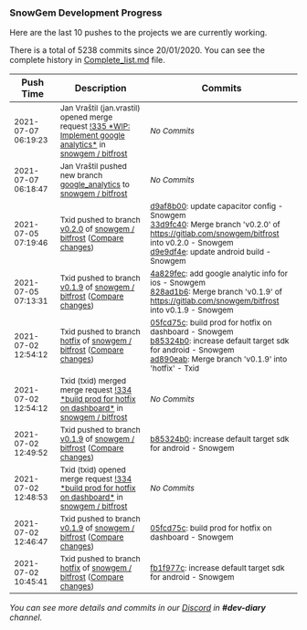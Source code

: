 
### SnowGem Development Progress

Here are the last 10 pushes to the projects we are currently working.

There is a total of 5238 commits since 20/01/2020. You can see the complete history in
 [Complete_list.md](Complete_list.md) file.

| Push Time | Description | Commits |
| --- | --- | --- |
| <sub>2021-07-07 06:19:23</sub> | <sub>Jan Vraštil (jan.vrastil) opened merge request [\!335 \*WIP: Implement google analytics\*](https://gitlab.com/snowgem/bitfrost/-/merge_requests/335) in [snowgem / bitfrost](https://gitlab.com/snowgem/bitfrost)</sub> | <sub>_No Commits_</sub> |
| <sub>2021-07-07 06:18:47</sub> | <sub>Jan Vraštil pushed new branch [google\_analytics](https://gitlab.com/snowgem/bitfrost/commits/google_analytics) to [snowgem / bitfrost](https://gitlab.com/snowgem/bitfrost)</sub> | <sub>_No Commits_</sub> |
| <sub>2021-07-05 07:19:46</sub> | <sub>Txid pushed to branch [v0\.2\.0](https://gitlab.com/snowgem/bitfrost/commits/v0.2.0) of [snowgem / bitfrost](https://gitlab.com/snowgem/bitfrost) ([Compare changes](https://gitlab.com/snowgem/bitfrost/compare/f6ed97963c5d862d29c6ebce96cc0f7663a40cce...d9e9df4eb3c223511c54879798bce70cee944f1c))</sub> | <sub>[d9af8b00](https://gitlab.com/snowgem/bitfrost/-/commit/d9af8b00a04573ca18010e87f04c4810c633b964): update capacitor config - Snowgem<br>[33d9fc40](https://gitlab.com/snowgem/bitfrost/-/commit/33d9fc4091d0316a6062693ca9db0c277a742bed): Merge branch 'v0.2.0' of https://gitlab.com/snowgem/bitfrost into v0.2.0 - Snowgem<br>[d9e9df4e](https://gitlab.com/snowgem/bitfrost/-/commit/d9e9df4eb3c223511c54879798bce70cee944f1c): update android build - Snowgem</sub> |
| <sub>2021-07-05 07:13:31</sub> | <sub>Txid pushed to branch [v0\.1\.9](https://gitlab.com/snowgem/bitfrost/commits/v0.1.9) of [snowgem / bitfrost](https://gitlab.com/snowgem/bitfrost) ([Compare changes](https://gitlab.com/snowgem/bitfrost/compare/b85324b053e5d5504634d63dcf2e3a02a31fa997...828ad1b6e41b81ab2531a7df6c6b5d975129c821))</sub> | <sub>[4a829fec](https://gitlab.com/snowgem/bitfrost/-/commit/4a829fec3bac4a05ba12a8538b5a4a068329f660): add google analytic info for ios - Snowgem<br>[828ad1b6](https://gitlab.com/snowgem/bitfrost/-/commit/828ad1b6e41b81ab2531a7df6c6b5d975129c821): Merge branch 'v0.1.9' of https://gitlab.com/snowgem/bitfrost into v0.1.9 - Snowgem</sub> |
| <sub>2021-07-02 12:54:12</sub> | <sub>Txid pushed to branch [hotfix](https://gitlab.com/snowgem/bitfrost/commits/hotfix) of [snowgem / bitfrost](https://gitlab.com/snowgem/bitfrost) ([Compare changes](https://gitlab.com/snowgem/bitfrost/compare/fb1f977c4f69576e1d5959872ba27083cc30b9a9...ad890eab75d4a65d08e7351ee719ff931b39c79f))</sub> | <sub>[05fcd75c](https://gitlab.com/snowgem/bitfrost/-/commit/05fcd75c855c9fd647c2e2a4b30fa959c6dacf89): build prod for hotfix on dashboard - Snowgem<br>[b85324b0](https://gitlab.com/snowgem/bitfrost/-/commit/b85324b053e5d5504634d63dcf2e3a02a31fa997): increase default target sdk for android - Snowgem<br>[ad890eab](https://gitlab.com/snowgem/bitfrost/-/commit/ad890eab75d4a65d08e7351ee719ff931b39c79f): Merge branch 'v0.1.9' into 'hotfix' - Txid</sub> |
| <sub>2021-07-02 12:54:12</sub> | <sub>Txid (txid) merged merge request [\!334 \*build prod for hotfix on dashboard\*](https://gitlab.com/snowgem/bitfrost/-/merge_requests/334) in [snowgem / bitfrost](https://gitlab.com/snowgem/bitfrost)</sub> | <sub>_No Commits_</sub> |
| <sub>2021-07-02 12:49:52</sub> | <sub>Txid pushed to branch [v0\.1\.9](https://gitlab.com/snowgem/bitfrost/commits/v0.1.9) of [snowgem / bitfrost](https://gitlab.com/snowgem/bitfrost) ([Compare changes](https://gitlab.com/snowgem/bitfrost/compare/05fcd75c855c9fd647c2e2a4b30fa959c6dacf89...b85324b053e5d5504634d63dcf2e3a02a31fa997))</sub> | <sub>[b85324b0](https://gitlab.com/snowgem/bitfrost/-/commit/b85324b053e5d5504634d63dcf2e3a02a31fa997): increase default target sdk for android - Snowgem</sub> |
| <sub>2021-07-02 12:48:53</sub> | <sub>Txid (txid) opened merge request [\!334 \*build prod for hotfix on dashboard\*](https://gitlab.com/snowgem/bitfrost/-/merge_requests/334) in [snowgem / bitfrost](https://gitlab.com/snowgem/bitfrost)</sub> | <sub>_No Commits_</sub> |
| <sub>2021-07-02 12:46:47</sub> | <sub>Txid pushed to branch [v0\.1\.9](https://gitlab.com/snowgem/bitfrost/commits/v0.1.9) of [snowgem / bitfrost](https://gitlab.com/snowgem/bitfrost) ([Compare changes](https://gitlab.com/snowgem/bitfrost/compare/8ef5f0791ae63f205440aa59ecc4546e3520f21f...05fcd75c855c9fd647c2e2a4b30fa959c6dacf89))</sub> | <sub>[05fcd75c](https://gitlab.com/snowgem/bitfrost/-/commit/05fcd75c855c9fd647c2e2a4b30fa959c6dacf89): build prod for hotfix on dashboard - Snowgem</sub> |
| <sub>2021-07-02 10:45:41</sub> | <sub>Txid pushed to branch [hotfix](https://gitlab.com/snowgem/bitfrost/commits/hotfix) of [snowgem / bitfrost](https://gitlab.com/snowgem/bitfrost) ([Compare changes](https://gitlab.com/snowgem/bitfrost/compare/1ea8ca8f72c1f1fd5024a7e2128a0e4921b9c13d...fb1f977c4f69576e1d5959872ba27083cc30b9a9))</sub> | <sub>[fb1f977c](https://gitlab.com/snowgem/bitfrost/-/commit/fb1f977c4f69576e1d5959872ba27083cc30b9a9): increase default target sdk for android - Snowgem</sub> |

_You can see more details and commits in our [Discord](https://discord.gg/zumGnbg) in **#dev-diary** channel._
